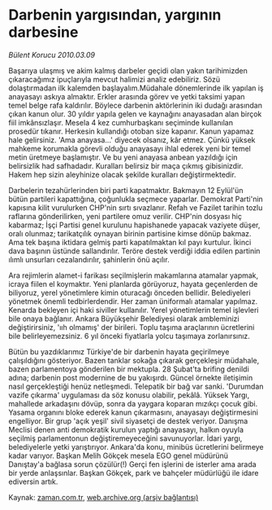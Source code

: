 # Darbenin yargısından, yargının darbesine

*Bülent Korucu 2010.03.09*

<tr><td class="metin" colspan="2" style="padding-top: 20px; padding-left: 5px; ">Başarıya ulaşmış ve akim kalmış darbeler geçidi olan yakın tarihimizden çıkaracağımız ipuçlarıyla mevcut halimizi analiz edebiliriz. Sözü dolaştırmadan ilk kalemden başlayalım.</td></tr><tr><td class="metin" colspan="2" style="padding-top: 20px; padding-left: 5px; ">Müdahale dönemlerinde ilk yapılan iş anayasayı askıya almaktır. Erkler arasında görev ve yetki taksimi yapan temel belge rafa kaldırılır. Böylece darbenin aktörlerinin iki dudağı arasından çıkan kanun olur. 30 yıldır yapıla gelen ve kaynağını anayasadan alan birçok fiil imkânsızlaşır. Mesela 4 kez cumhurbaşkanı seçiminde kullanılan prosedür tıkanır. Herkesin kullandığı otoban size kapanır. Kanun yapamaz hale gelirsiniz. 'Ama anayasa...' diyecek olsanız, kâr etmez. Çünkü yüksek mahkeme korumakla görevli olduğu anayasayı ihlal ederek yeni bir temel metin üretmeye başlamıştır. Ve bu yeni anayasa anbean yazıldığı için belirsizlik had safhadadır. Kuralları belirsiz bir maça çıkmış gibisinizdir. Hakem hep sizin aleyhinize olacak şekilde kuralları değiştirmektedir. 
<p>Darbelerin tezahürlerinden biri parti kapatmaktır. Bakmayın 12 Eylül'ün bütün partileri kapattığına, çoğunlukla seçmece yaparlar. Demokrat Parti'nin kapısına kilit vurulurken CHP'nin sırtı sıvazlanır. Refah ve Fazilet tarihin tozlu raflarına gönderilirken, yeni partilere omuz verilir. CHP'nin dosyası hiç kabarmaz; İşçi Partisi genel kurulunu hapishanede yapacak vaziyete düşer, oralı olunmaz; tarikatçılık oynayan birinin partisine kimse dönüp bakmaz. Ama tek başına iktidara gelmiş parti kapatılmaktan kıl payı kurtulur. İkinci dava başının üstünde sallandırılır. Teröre destek verdiği iddia edilen partinin ılımlı unsurları cezalandırılır, şahinlerin önü açılır. 

<p> Ara rejimlerin alamet-i farikası seçilmişlerin makamlarına atamalar yapmak, icraya fiilen el koymaktır. Yeni planlarda görüyoruz, hayata geçenlerden de biliyoruz, yerel yönetimlere kimin oturacağı önceden bellidir. Belediyeleri yönetmek önemli tedbirlerdendir. Her zaman üniformalı atamalar yapılmaz. Kenarda bekleyen içi haki siviller kullanılır. Yerel yönetimlerin temel işlevleri bile onaya bağlanır. Ankara Büyükşehir Belediyesi olarak ambleminizi değiştirirsiniz, 'ııh olmamış' der birileri. Toplu taşıma araçlarının ücretlerini bile belirleyemezsiniz. 6 yıl önceki fiyatlarla yolcu taşımaya zorlanırsınız. 
<p>Bütün bu yazdıklarımız Türkiye'de bir darbenin hayata geçirilmeye çalışıldığını gösteriyor. Bazen tanklar sokağa çıkarak gerçekleşir müdahale, bazen parlamentoya gönderilen bir mektupla. 28 Şubat'ta brifing denildi adına; darbenin post modernine de bu yakışırdı. Güncel örnekte iletişimin nasıl gerçekleştiği henüz netleşmedi. Telepatik bir bağ var sanki. 'Durumdan vazife çıkarma' uygulaması da söz konusu olabilir, pekâlâ. Yüksek Yargı, mahallede arkadaşını dövüp, sonra da yaygara koparan mızıkçı çocuk gibi. Yasama organını bloke ederek kanun çıkarmasını, anayasayı değiştirmesini engelliyor. Bir grup 'açık yeşil' sivil siyasetçi de destek veriyor. Danışma Meclisi denen anti demokratik kurulun yaptığı anayasayı, halkın oyuyla seçilmiş parlamentonun değiştiremeyeceğini savunuyorlar. İdari yargı, belediyelerle yetki yarıştırıyor. Ankara'da konu, minibüs ücretlerini belirmeye kadar varıyor. Başkan Melih Gökçek mesela EGO genel müdürünü Danıştay'a bağlasa sorun çözülür(!) Gerçi fen işlerini de isterler ama arada bir yerde anlaşsınlar. Başkan Gökçek, park ve bahçeler müdürlüğü ile idare ediversin artık. <br/></p></p></p></td></tr>

Kaynak: [zaman.com.tr](http://zaman.com.tr/yazar.do?yazino=959468), [web.archive.org (arşiv bağlantısı)](http://web.archive.org/web/20100328015334/http://zaman.com.tr:80/yazar.do?yazino=959468)

